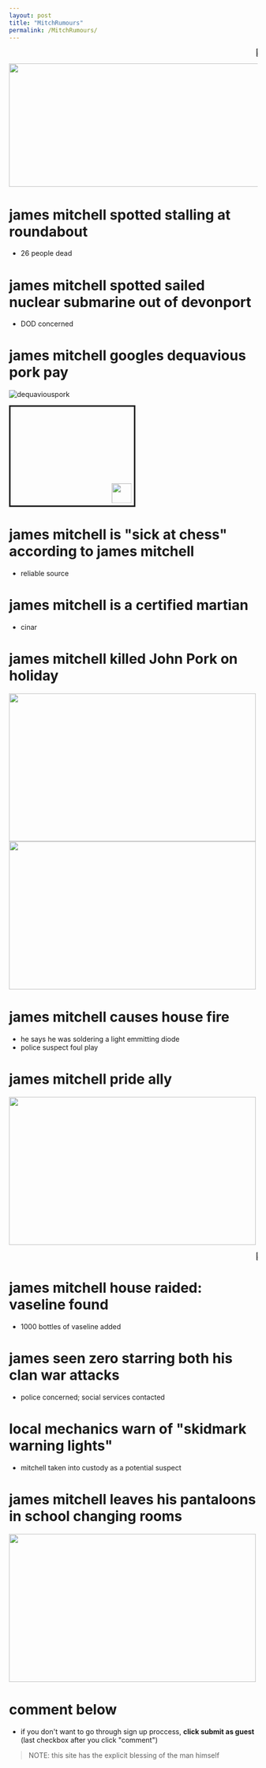 ```yaml
---
layout: post
title: "MitchRumours"
permalink: /MitchRumours/
---
```

<marquee> 🚨🚨🚨JAMES SPOTTED AT DIDDY PARTY🚨🚨🚨</marquee> 

<img src="https://github.com/user-attachments/assets/7b088d2c-8639-4a37-b1e7-46b352c4cf50" width="1000" height="250">

# james mitchell spotted stalling at roundabout
- 26 people dead

# james mitchell spotted sailed nuclear submarine out of devonport
- DOD concerned

# james mitchell googles dequavious pork pay
![dequaviouspork](https://github.com/user-attachments/assets/d1f1ff98-178b-419d-ba22-bf8001aa5809)

<marquee
  direction="up"
  behavior="alternate"
  width="250"
  height="200"
  style="border:solid">
  <marquee behavior="alternate">
    <!-- This image bounces from the edges of the screen -->
    <img height="40" src="https://github.com/user-attachments/assets/7b088d2c-8639-4a37-b1e7-46b352c4cf50" />
  </marquee>
</marquee>


# james mitchell is "sick at chess" according to james mitchell
- reliable source

# james mitchell is a certified martian
- cinar

# james mitchell killed John Pork on holiday
<img src="https://github.com/user-attachments/assets/3e68b443-988d-498f-be1e-16e44d72c0af" width="500" height="300">
<img src="https://github.com/user-attachments/assets/48c4fc47-e2cb-4be8-857b-97a9c34c316f" width="500" height="300">

# james mitchell causes house fire
- he says he was soldering a light emmitting diode
- police suspect foul play

# james mitchell pride ally
<img src="https://github.com/user-attachments/assets/c6ce40c1-ca88-4aaf-b96e-55ae22c2e64c" width="500" height="300">

<marquee>🚨🚨🚨Esptein island closed for rennovations, james involved🚨🚨🚨</marquee> 

# james mitchell house raided: vaseline found
- 1000 bottles of vaseline added

# james seen zero starring both his clan war attacks
- police concerned; social services contacted

# local mechanics warn of "skidmark warning lights"
- mitchell taken into custody as a potential suspect

# james mitchell leaves his pantaloons in school changing rooms
<img src="https://github.com/user-attachments/assets/27bcffec-c9d8-4165-8344-72a18bc21fa8" width="500" height="300">



# comment below
- if you don't want to go through sign up proccess, **click submit as guest** (last checkbox after you click "comment")
> NOTE: this site has the explicit blessing of the man himself
